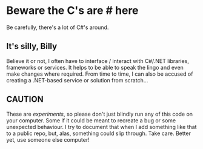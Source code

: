 # Beware the C's are # here

Be carefully, there's a lot of C#'s around.

## It's silly, Billy

Believe it or not, I often have to interface / interact with C#/.NET libraries, frameworks or services. It helps to be able to speak
the lingo and even make changes where required. From time to time, I can also be accused of creating a .NET-based service or solution
from scratch...

## CAUTION

These are _experiments_, so please don't just blindly run any of this code on your computer. Some if it could be meant to recreate a bug or some unexpected behaviour. I try to document that when I add something like that to a public repo, but, alas, something could slip through. Take care. Better yet, use someone else computer!
